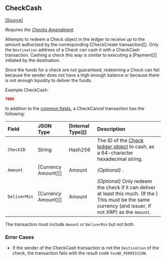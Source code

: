 ## CheckCash
[[Source]<br>](https://github.com/ripple/rippled/blob/master/src/ripple/app/tx/impl/CashCheck.cpp "Source")

_Requires the [Checks Amendment](reference-amendments.html#checks)._

Attempts to redeem a Check object in the ledger to receive up to the amount authorized by the corresponding [CheckCreate transaction][]. Only the `Destination` address of a Check can cash it with a CheckCash transaction. Cashing a check this way is similar to executing a [Payment][] initiated by the destination.

Since the funds for a check are not guaranteed, redeeming a Check can fail because the sender does not have a high enough balance or because there is not enough liquidity to deliver the funds.

Example CheckCash:

```json
TODO
```

In addition to the [common fields](#common-fields), a CheckCancel transaction has the following:

| Field       | JSON Type | [Internal Type][] | Description                    |
|:------------|:----------|:------------------|:-------------------------------|
| `CheckID`   | String    | Hash256           | The ID of the [Check ledger object](reference-ledger-format.html#check) to cash, as a 64-character hexadecimal string. |
| `Amount`    | [Currency Amount][] | Amount  | _(Optional)_ . |
| `DeliverMin` | [Currency Amount][] | Amount | _(Optional)_ Only redeem the check if it can deliver at least this much. (If the ) This must be the same currency (and issuer, if not XRP) as the `Amount`. |

The transaction must include `Amount` or `DeliverMin` but not both.

### Error Cases

- If the sender of the CheckCash transaction is not the `Destination` of the check, the transaction fails with the result code `tecNO_PERMISSION`.
